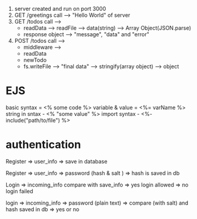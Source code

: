 1. server created and run on port 3000
2. GET /greetings call --> "Hello World" of server
3. GET /todos call -->
    * readData --> readFile --> data(string) --> Array Object(JSON.parse)
    * response object --> "message", "data" and "error"
4. POST /todos call -->
    * middleware -->
    * readData
    * newTodo
    * fs.writeFile --> "final data" --> stringify(array object) --> object


# EJS

basic syntax = <% some code %>
variable & value = <%= varName %>
string in sntax - <% "some value" %>
import syntax - <%- include("path/to/file") %>


# authentication

Register => user_info => save in database

Register => user_info => password (hash & salt ) => hash is saved in db

Login => incoming_info compare with save_info => yes login allowed
=> no login failed

login => incoming_info => password (plain text) => compare (with salt) and hash saved in db => yes or no

